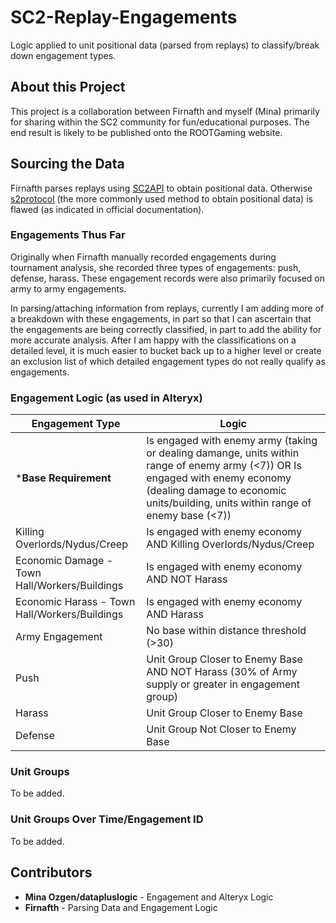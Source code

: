 # SC2-Replay-Engagements

Logic applied to unit positional data (parsed from replays) to classify/break down engagement types.

## About this Project

This project is a collaboration between Firnafth and myself (Mina) primarily for sharing within the SC2 community for fun/educational purposes. The end result is likely to be published onto the ROOTGaming website.

## Sourcing the Data

Firnafth parses replays using [SC2API](https://blizzard.github.io/s2client-api/) to obtain positional data. Otherwise [s2protocol](https://github.com/Blizzard/s2protocol) (the more commonly used method to obtain positional data) is flawed (as indicated in official documentation).

### Engagements Thus Far

Originally when Firnafth manually recorded engagements during tournament analysis, she recorded three types of engagements: push, defense, harass. These engagement records were also primarily focused on army to army engagements.

In parsing/attaching information from replays, currently I am adding more of a breakdown with these engagements, in part so that I can ascertain that the engagements are being correctly classified, in part to add the ability for more accurate analysis. After I am happy with the classifications on a detailed level, it is much easier to bucket back up to a higher level or create an exclusion list of which detailed engagement types do not really qualify as engagements.

### Engagement Logic (as used in Alteryx)

Engagement Type | Logic
------------ | -------------
***Base Requirement** | Is engaged with enemy army (taking or dealing damange, units within range of enemy army (<7)) OR Is engaged with enemy economy (dealing damage to economic units/building, units within range of enemy base (<7))
Killing Overlords/Nydus/Creep |  Is engaged with enemy economy AND Killing Overlords/Nydus/Creep
Economic Damage - Town Hall/Workers/Buildings | Is engaged with enemy economy AND NOT Harass 
Economic Harass - Town Hall/Workers/Buildings | Is engaged with enemy economy AND Harass
Army Engagement | No base within distance threshold (>30)
Push | Unit Group Closer to Enemy Base AND NOT Harass (30% of Army supply or greater in engagement group)
Harass | Unit Group Closer to Enemy Base
Defense | Unit Group Not Closer to Enemy Base

### Unit Groups
To be added.

### Unit Groups Over Time/Engagement ID
To be added.

## Contributors

* **Mina Ozgen/datapluslogic** - Engagement and Alteryx Logic
* **Firnafth** - Parsing Data and Engagement Logic

